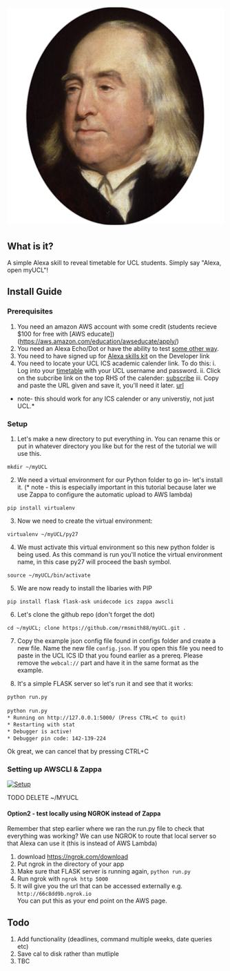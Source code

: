# ![myUCL](img/big-jezza-512.png)

## What is it?

A simple Alexa skill to reveal timetable for UCL students. Simply say "Alexa, open myUCL"!


## Install Guide

### Prerequisites
 1. You need an amazon AWS account with some credit (students recieve $100 for free with [AWS educate])(https://aws.amazon.com/education/awseducate/apply/)
 2. You need an Alexa Echo/Dot or have the ability to test [some other way](https://www.raspberrypi.org/blog/amazon-echo-homebrew-version/). 
 3. You need to have signed up for [Alexa skills kit](https://developer.amazon.com/edw/home.html#/) on the Developer link
 3. You need to locate your UCL ICS academic calender link. To do this: 
  i. Log into your [timetable](https://timetable.ucl.ac.uk/tt/homePage.do) with your UCL username and password.
  ii. Click on the subcribe link on the top RHS of the calender:
  [subscribe](img/subscribe.png)
  iii. Copy and paste the URL given and save it, you'll need it later.
  [url](img/url.png)
  * note- this should work for any ICS calender or any universtiy, not just UCL.*

### Setup 
 1. Let's make a new directory to put everything in. You can rename this or put in whatever directory you like but for the rest of the tutorial we will use this.
```
mkdir ~/myUCL
```
 2. We need a virtual environment for our Python folder to go in- let's install it. (* note - this is especially important in this tutorial because later we use Zappa to configure the automatic upload to AWS lambda)
```
pip install virtualenv
```
 3. Now we need to create the virtual environment:
```
virtualenv ~/myUCL/py27
```
 4. We must activate this virtual environment so this new python folder is being used. As this command is run you'll notice the virtual environment name, in this case py27 will proceed the bash symbol.
```
source ~/myUCL/bin/activate
```
 5. We are now ready to install the libaries with PIP
```
pip install flask flask-ask unidecode ics zappa awscli
```
 6. Let's clone the github repo (don't forget the dot)
```
cd ~/myUCL; clone https://github.com/rmsmith88/myUCL.git .
```
 7. Copy the example json config file found in configs folder and create a new file. Name the new file `config.json`. If you open this file you need to paste in the UCL ICS ID that you found earlier as a prereq. Please remove the `webcal://` part and have it in the same format as the example.
 
 8. It's a simple FLASK server so let's run it and see that it works:
 ```
 python run.py
 
 python run.py 
 * Running on http://127.0.0.1:5000/ (Press CTRL+C to quit)
 * Restarting with stat
 * Debugger is active!
 * Debugger pin code: 142-139-224

 ```
 Ok great, we can cancel that by pressing CTRL+C
 

### Setting up AWSCLI & Zappa
[![Setup](https://img.youtube.com/vi/mjWV4R2P4ks/0.jpg)](https://www.youtube.com/watch?v=mjWV4R2P4ks)



TODO DELETE ~/MYUCL

#### Option2 - test locally using NGROK instead of Zappa 

Remember that step earlier where we ran the run.py file to check that everything was working? We can use NGROK to route that local server so that Alexa can use it (this is instead of AWS Lambda)

 1. download https://ngrok.com/download
 2. Put ngrok in the directory of your app
 3. Make sure that FLASK server is running again, `python run.py`
 4. Run ngrok with `ngrok http 5000`
 5. It will give you the url that can be accessed externally e.g. 
 `http://66c8dd9b.ngrok.io`  
 You can put this as your end point on the AWS page.


## Todo
 1. Add functionality (deadlines, command multiple weeks, date queries etc)
 2. Save cal to disk rather than mutliple 
 3. TBC